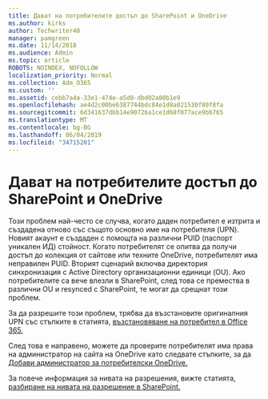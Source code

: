 ```yaml
---
title: Дават на потребителите достъп до SharePoint и OneDrive
ms.author: kirks
author: Techwriter40
manager: pamgreen
ms.date: 11/14/2018
ms.audience: Admin
ms.topic: article
ROBOTS: NOINDEX, NOFOLLOW
localization_priority: Normal
ms.collection: Adm_O365
ms.custom: ''
ms.assetid: cebb7a4a-33e1-474e-a5d0-dbd02a80b1e9
ms.openlocfilehash: ae4d2c00be6387744bdc84e1d8a021530f80f8fa
ms.sourcegitcommit: 6d341637dbb14e90726a1ce1d68f077ace9bb765
ms.translationtype: MT
ms.contentlocale: bg-BG
ms.lasthandoff: 06/04/2019
ms.locfileid: "34715201"
---
```

# <a name="give-users-access-to-sharepoint-and-onedrive"></a>Дават на потребителите достъп до SharePoint и OneDrive

<p><span style="mso-bidi-font-family: Calibri; mso-bidi-theme-font: minor-latin;">Този проблем най-често се случва, когато даден потребител е изтрита и създадена отново със същото основно име на потребителя (UPN). Новият акаунт е създаден с помощта на различни PUID (паспорт уникален ИД) стойност. Когато потребителят се опитва да получи достъп до колекция от сайтове или техните OneDrive, потребителят има неправилен PUID. Вторият сценарий включва директория синхронизация с Active Directory организационни единици (OU). Ако потребителите са вече влезли в SharePoint, след това се премества в различни OU и resynced с SharePoint, те могат да срещнат този проблем.</span></p> <p><span style="mso-bidi-font-family: Calibri; mso-bidi-theme-font: minor-latin;">За да разрешите този проблем, трябва да възстановите оригиналния UPN със стъпките в статията, <a href="https://docs.microsoft.com/en-us/office365/admin/add-users/restore-user?view=o365-worldwide">възстановяване на потребител в Office 365.</a></span></p> <p><span style="mso-bidi-font-family: Calibri; mso-bidi-theme-font: minor-latin;">След това е направено, можете да проверите потребителят има права на администратор на сайта на OneDrive като следвате стъпките, за да <a href="https://docs.microsoft.com/en-us/sharepoint/manage-user-profiles?redirectSourcePath=%252fen-us%252farticle%252fmanage-user-profiles-in-the-sharepoint-admin-center-494bec9c-6654-41f0-920f-f7f937ea9723#add-and-remove-admins-for-a-users-onedrive">Добави администратор за потребителски OneDrive.</a></span></p> <p><span style="mso-bidi-font-family: Calibri; mso-bidi-theme-font: minor-latin;">За повече информация за нивата на разрешения, вижте статията, <a href="https://docs.microsoft.com/en-us/sharepoint/understanding-permission-levels">разбиране на нивата на разрешение в SharePoint.</a>&nbsp;</span></p>
